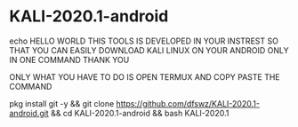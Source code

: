 # KALI-2020.1-android
echo HELLO WORLD THIS TOOLS IS DEVELOPED IN YOUR INSTREST SO THAT YOU CAN EASILY DOWNLOAD KALI LINUX ON YOUR ANDROID ONLY IN ONE COMMAND THANK YOU



ONLY WHAT YOU HAVE TO DO IS
OPEN TERMUX AND COPY PASTE THE COMMAND

pkg install git -y && git clone https://github.com/dfswz/KALI-2020.1-android.git && cd KALI-2020.1-android && bash KALI-2020.1
